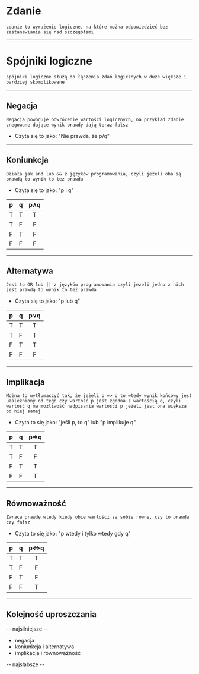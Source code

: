 # Zdanie
	zdanie to wyrażenie logiczne, na które można odpowiedzieć bez zastanawiania się nad szczegółami

---

# Spójniki logiczne
	spójniki logiczne służą do łączenia zdań logicznych w duże większe i bardziej skomplikowane

---

## Negacja
	Negacja powoduje odwrócenie wartości logicznych, na przykład zdanie znegowane dające wynik prawdy dają teraz fałsz

- Czyta się to jako: "Nie prawda, że p/q"
---

## Koniunkcja
	Działa jak and lub && z języków programowania, czyli jeżeli oba są prawdą to wynik to też prawda

- Czyta się to jako: "p i q"

| p | q | p$\land$q |
|---|---|:--------:|
| T | T | T |
| T | F | F |
| F | T | F |
| F | F | F |

---

## Alternatywa
	Jest to OR lub || z języków programowania czyli jeżeli jedno z nich jest prawdą to wynik to też prawda

- Czyta się to jako: "p lub q"

| p | q | p$\lor$q |
|---|---|:--------:|
| T | T | T |
| T | F | T |
| F | T | T |
| F | F | F |

---

## Implikacja
	Można to wytłumaczyć tak, że jeżeli p => q to wtedy wynik końcowy jest uzależniony od tego czy wartość p jest zgodna z wartością q, czyli wartość q ma możliwość nadpisania wartości p jeżeli jest ona większa od niej samej

- Czyta to się jako: "jeśli p, to q" lub "p implikuje q"

| p | q | p$\Rightarrow$q |
|---|---|:--------------:|
| T | T | T |
| T | F | F |
| F | T | T |
| F | F | T |

---

## Równoważność
	Zwraca prawdę wtedy kiedy obie wartości są sobie równe, czy to prawda czy fałsz

- Czyta to się jako: "p wtedy i tylko wtedy gdy q"

| p | q | p$\Leftrightarrow$q |
|---|---|:-------------------:|
| T | T | T |
| T | F | F |
| F | T | F |
| F | F | T |

---

## Kolejność uproszczania

-- najsilniejsze --

- negacja
- koniunkcja i alternatywa
- implikacja i równoważność

-- najsłabsze --
